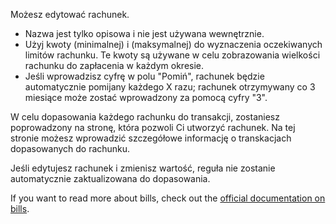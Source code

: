Możesz edytować rachunek.

* Nazwa jest tylko opisowa i nie jest używana wewnętrznie.
* Użyj kwoty (minimalnej) i (maksymalnej) do wyznaczenia oczekiwanych limitów rachunku. Te kwoty są używane w celu zobrazowania wielkości rachunku do zapłacenia w każdym okresie.
* Jeśli wprowadzisz cyfrę w polu "Pomiń", rachunek będzie automatycznie pomijany każdego X razu; rachunek otrzymywany co 3 miesiące może zostać wprowadzony za pomocą cyfry "3".

W celu dopasowania każdego rachunku do transakcji, zostaniesz poprowadzony na stronę, która pozwoli Ci utworzyć rachunek. Na tej stronie możesz wprowadzić szczegółowe informację o transkacjach dopasowanych do rachunku.

Jeśli edytujesz rachunek i zmienisz wartość, reguła nie zostanie automatycznie zaktualizowana do dopasowania.

If you want to read more about bills, check out the [official documentation on bills](https://docs.firefly-iii.org/advanced-concepts/bills).